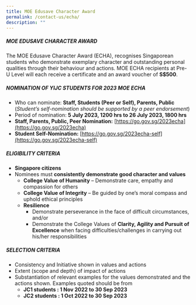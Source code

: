 ```yaml
---
title: MOE Edusave Character Award
permalink: /contact-us/echa/
description: ""
---
```

##### **MOE EDUSAVE CHARACTER AWARD**
The MOE Edusave Character Award (ECHA), recognises Singaporean students who demonstrate exemplary character and outstanding personal qualities through their behaviour and actions. 
MOE ECHA recipients at Pre-U Level will each receive a certificate and an award voucher of **S$500**.

##### **NOMINATION OF YIJC STUDENTS FOR 2023 MOE ECHA**

* Who can nominate: **Staff, Students (Peer or Self), Parents, Public**
(*Student’s self-nomination should be supported by a peer endorsement*)
* Period of nomination: **5 July 2023, 1200 hrs to 26 July 2023, 1800 hrs**
* **Staff, Parents, Public, Peer Nomination:** [https://go.gov.sg/2023echa](https://go.gov.sg/2023echa)
* **Student Self-Nomination:**
[https://go.gov.sg/2023echa-self](https://go.gov.sg/2023echa-self)

##### **ELIGIBILITY CRITERIA**
* **Singapore citizens**
* Nominees must **consistently demonstrate good character and values**
	* **College Value of Humanity** – Demonstrate care, empathy and compassion for others
	* **College Value of Integrity** – Be guided by one’s moral compass and uphold ethical principles
	* **Resilience**
		* Demonstrate perseverance in the face of difficult circumstances, and/or
		* Demonstrate the College Values of **Clarity, Agility and Pursuit of Excellence** when facing difficulties/challenges in carrying out his/her responsibilities

##### **SELECTION CRITERIA**
* Consistency and Initiative shown in values and actions
* Extent (scope and depth) of impact of actions
* Substantiation of relevant examples for the values demonstrated and the actions shown. Examples quoted should be from
	* **JC1 students : 1 Nov 2022 to 30 Sep 2023**
	* **JC2 students : 1 Oct 2022 to 30 Sep 2023**